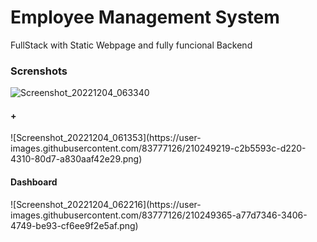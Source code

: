 # Employee Management System
 FullStack with Static Webpage and fully funcional Backend
<h3>Screnshots</h3>

![Screenshot_20221204_063340](https://user-images.githubusercontent.com/83777126/210249129-4ea1d4bd-2bd8-4e54-a4b8-91d7be0a5c50.png)
<h4>+</h4>
![Screenshot_20221204_061353](https://user-images.githubusercontent.com/83777126/210249219-c2b5593c-d220-4310-80d7-a830aaf42e29.png)
<h4>Dashboard</h4>
![Screenshot_20221204_062216](https://user-images.githubusercontent.com/83777126/210249365-a77d7346-3406-4749-be93-cf6ee9f2e5af.png)
